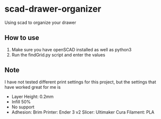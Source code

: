 # scad-drawer-organizer
Using scad to organize your drawer 

## How to use
1. Make sure you have openSCAD installed as well as python3
2. Run the findGrid.py script and enter the values

## Note
I have not tested different print settings for this project, but the settings that have worked great for me is
- Layer Height: 0.2mm
- Infill 50%
- No support
- Adhesion: Brim
Printer: Ender 3 v2
Slicer: Ultimaker Cura
Filament: PLA